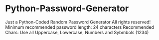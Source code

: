 # Python-Password-Generator
Just a Python-Coded Random Password Generator
All rights reserved!
Minimum recommended password length: 24 characters
Recommended Chars: Use all Uppercase, Lowercase, Numbers and Sybmbols (1234)
